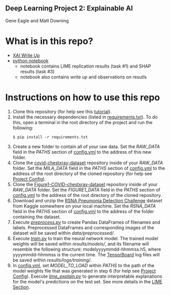 ## Deep Learning Project 2: Explainable AI
Gene Eagle and Matt Downing

# What is in this repo?
- [XAI Write Up](https://github.com/mddown/Deep-Learning-proj2/blob/main/XAI%20write%20up.pdf)
- [python notebook](https://github.com/mddown/Deep-Learning-proj2/blob/main/covid-cxr.ipynb)
    - notebook contains LIME replication results (task #1) and SHAP results (task #3)
    - notebook also contains write up and observations on resutls

# Instructions on how to use this repo
1. Clone this repository (for help see this
   [tutorial](https://help.github.com/en/github/creating-cloning-and-archiving-repositories/cloning-a-repository)).
2. Install the necessary dependencies (listed in
   [requirements.txt](requirements.txt)). To do this, open a terminal in
   the root directory of the project and run the following:
   ```
   $ pip install -r requirements.txt
   ```
3. Create a new folder to contain all of your raw data. Set the _RAW_DATA_
   field in the _PATHS_ section of [config.yml](config.yml) to the
   address of this new folder.
4. Clone the
   [covid-chestxray-dataset](https://github.com/ieee8023/covid-chestxray-dataset)
   repository inside of your _RAW_DATA_ folder. Set the _MILA_DATA_
   field in the _PATHS_ section of [config.yml](config.yml) to the
   address of the root directory of the cloned repository (for help see
   [Project Config](#project-config)).
5. Clone the
   [Figure1-COVID-chestxray-dataset](https://github.com/agchung/Figure1-COVID-chestxray-dataset)
   repository inside of your _RAW_DATA_ folder. Set the _FIGURE1_DATA_
   field in the _PATHS_ section of [config.yml](config.yml) to the
   address of the root directory of the cloned repository.
6. Download and unzip the
   [RSNA Pneumonia Detection Challenge](https://www.kaggle.com/c/rsna-pneumonia-detection-challenge)
   dataset from Kaggle somewhere on your local machine. Set the
   _RSNA_DATA_ field in the _PATHS_ section of
   [config.yml](config.yml) to the address of the folder containing the
   dataset.
7. Execute [_preprocess.py_](src/data/preprocess.py) to create Pandas
   DataFrames of filenames and labels. Preprocessed DataFrames and
   corresponding images of the dataset will be saved within
   _data/preprocessed/_.
8. Execute [_train.py_](src/train.py) to train the neural network model.
   The trained model weights will be saved within _results/models/_, and
   its filename will resemble the following structure:
   modelyyyymmdd-hhmmss.h5, where yyyymmdd-hhmmss is the current time.
   The [TensorBoard](https://www.tensorflow.org/tensorboard) log files
   will be saved within _results/logs/training/_.
9. In [config.yml](config.yml), set _MODEL_TO_LOAD_ within _PATHS_ to
   the path of the model weights file that was generated in step 6 (for
   help see [Project Config](#project-config)). Execute
   [_lime_explain.py_](src/interpretability/lime_explain.py) to generate
   interpretable explanations for the model's predictions on the test
   set. See more details in the [LIME Section](#lime).